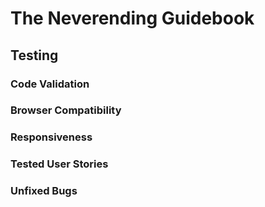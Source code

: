 # The Neverending Guidebook
## Testing
### Code Validation
### Browser Compatibility
### Responsiveness
### Tested User Stories
### Unfixed Bugs